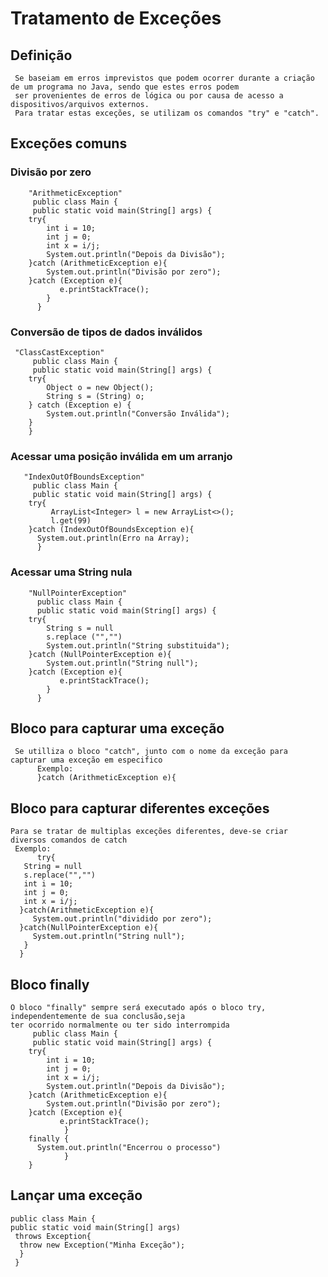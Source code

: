 # Tratamento de Exceções
## Definição
     Se baseiam em erros imprevistos que podem ocorrer durante a criação de um programa no Java, sendo que estes erros podem 
     ser provenientes de erros de lógica ou por causa de acesso a dispositivos/arquivos externos.
     Para tratar estas exceções, se utilizam os comandos "try" e "catch".
## Exceções comuns
### Divisão por zero
        "ArithmeticException"
         public class Main {
	     public static void main(String[] args) {
		try{
			int i = 10;
			int j = 0;
			int x = i/j;
			System.out.println("Depois da Divisão");
		}catch (ArithmeticException e){
			System.out.println("Divisão por zero");
		}catch (Exception e){
               e.printStackTrace();
            }
          }
### Conversão de tipos de dados inválidos
	 "ClassCastException"
         public class Main {
	     public static void main(String[] args) {
		try{
			Object o = new Object();
			String s = (String) o;
		} catch (Exception e) {
			System.out.println("Conversão Inválida"); 
		}
		}
### Acessar uma posição inválida em um arranjo
       "IndexOutOfBoundsException"
	     public class Main {
	     public static void main(String[] args) {
		try{
		     ArrayList<Integer> l = new ArrayList<>();
		     l.get(99)
		}catch (IndexOutOfBoundsException e){
		  System.out.println(Erro na Array);
		  }
### Acessar uma String nula
        "NullPointerException"
          public class Main {
          public static void main(String[] args) {
		try{
			String s = null
			s.replace ("","")
			System.out.println("String substituida");
		}catch (NullPointerException e){
			System.out.println("String null");
		}catch (Exception e){
               e.printStackTrace();
            }
          }
					
## Bloco para capturar uma exceção
     Se utilliza o bloco "catch", junto com o nome da exceção para capturar uma exceção em especifico
          Exemplo:
          }catch (ArithmeticException e){
## Bloco para capturar diferentes exceções
	Para se tratar de multiplas exceções diferentes, deve-se criar diversos comandos de catch
	 Exemplo:
          try{
	   String = null
	   s.replace("","")
	   int i = 10;
	   int j = 0;
	   int x = i/j;
	  }catch(ArithmeticException e){
  	     System.out.println("dividido por zero");
	  }catch(NullPointerException e){
	     System.out.println("String null");
	   }
	  }

## Bloco finally
	O bloco "finally" sempre será executado após o bloco try, independentemente de sua conclusão,seja 
	ter ocorrido normalmente ou ter sido interrompida
         public class Main {
	     public static void main(String[] args) {
		try{
			int i = 10;
			int j = 0;
			int x = i/j;
			System.out.println("Depois da Divisão");
		}catch (ArithmeticException e){
			System.out.println("Divisão por zero");
		}catch (Exception e){
               e.printStackTrace();
                }
		finally {
		  System.out.println("Encerrou o processo")
             	}
		}
	
## Lançar uma exceção
	public class Main {
	public static void main(String[] args)
	 throws Exception{
	  throw new Exception("Minha Exceção");
	  }
	 }
